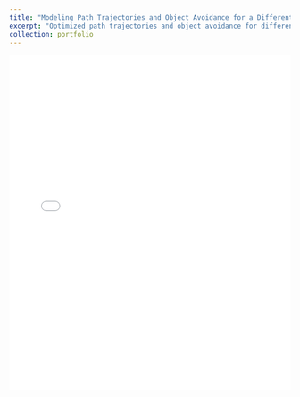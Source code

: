 ```yaml
---
title: "Modeling Path Trajectories and Object Avoidance for a Differential Drivetrain Robot"
excerpt: "Optimized path trajectories and object avoidance for differential drivetrain robots using kinematics and differential equations. Aimed to enhance navigation efficiency and safety, which is crucial for various automotive and robotic applications.<br/><img src='/images/Math56FinalResults.png' width='400' height='400'>" 
collection: portfolio
---
```


<embed src="/images/AaronOmadutt-Math56-FinalPaper.pdf" type="application/pdf" width="100%" height="600px">
